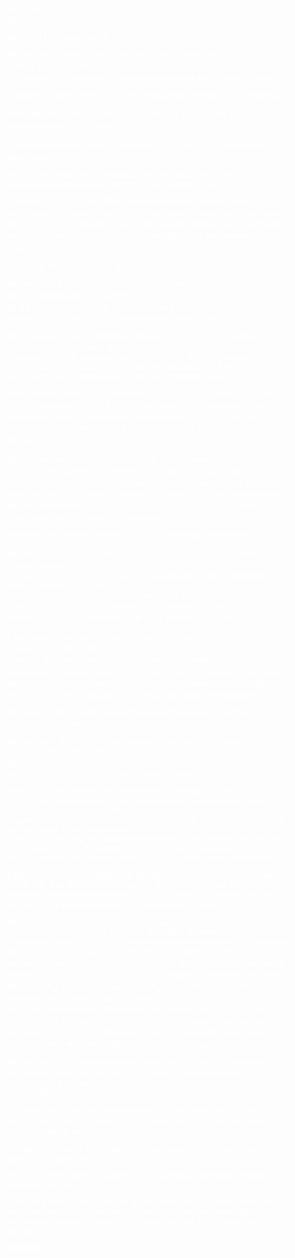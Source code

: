 <font color = "white">  

Jack Beautz  
jpb375  

#MATH 4420 Homework 4

##Exercise 1
Let $\{a_1,...,a_r\}$ be the set of points which cover $a$.  
Let $x\in \{a_1,...,a_r\}$ and $y\in [a,b]$.  
The interval of $L$ is atomic if $y$ can be written as the join of points in $[a,b]$.  

Consider $y_1$ which covers $a$. By semi modularity, we know $x\lor y_1$ covers $y_1$.  

Next consider $y_k$ which covers $y_{k-1}$. Since $x\lor y_{k-1}$ covers $y_{k-1}$, by semimodularity $x\lor y_k$ covers $y_k$.  

Continue inductively until you find that $y_k = y$. Thus $y$ is a join of points which cover $a$.  

Any $y\in [a,b]$ can be constructed in this way because of the semimodularity and lattice structure of the geometric lattic $L$.  


Consider $y_0\in [a,b]$ such that it cannot be constructed in this way. $y_0 > a$ and greater than each $a_i$. Let $z\in L$ be an element outside the interval such that $y_0\land z = a$. By definition, $z\not\in [a,b]$. Consider without loss of generality that $z<a$. Then, $z \land y_0 < a$. This is a contradiction to the assumption that $z\land y_0 = a$.  

Therefore, the interval of the lattice is atomic.  

##Exercise 2
Because $E$ is finite, $(E, F_E)$ is a combinatorical design if   
(i) $F_E$ is closed under intersection  
(ii) $\emptyset$,$E$ and singletons $\{x\}\in F_E$ are contained in $F_E$.  
(iii) $\forall x\in E-G$, $\exists ! H\in F$ such that $H$ covers $G$ and $x\in H$.  

First consider (i). Let $U$ and $W$ be subspaces of $V$. Let $G\in F_E$ and $H\in F_E$ such that they correspond with the intersection of $E$ and $W$ or $U$ respectively.  $H\cap G$ is defined as $\{E\cap U \cap W: U,W\subseteq V\}$. Note that $U\cap W\subseteq V$ because $U\subseteq V$ and $W\subseteq V$. Thus the intersection of flats $H$ and $G$ is a flat $F'$ such that $F'$ corresponds to the intersection of $E$ and $(U\cap W)$.  

Now consider (ii). $\emptyset\in F_E$ is defined as $\{E\cap U: U\subseteq V\}$ where $U\cap E = \emptyset$. $E\in F_E$ is defined as $\{E\cap E: E\subseteq V\}$. Every vector in $E$ is included in the intersection. Finally, define the set of subspaces $U_1,...,U_n$ such that $U_i = span(v_i)$, $\forall v_i\in E$. There exists a flat corresponding to each singleton $v_i$ defined as $\{E\cap U_i: U_i \subseteq V\}$.  

Finally consider (iii). Let $v_k\in E-G$ such that $H$ covers $G$ and $\{v_k\}$. If $H$ covers $G$ and $\{v_k\}$ then $H$ is defined as $\{E\cap ((E-G) \cap \{v_k\}):((E-G) \cap \{v_k\})\subseteq V\}$. Hence, $H$ exists. Suppose $H$ was not unique for each $v_k$. There must also exist $H'$ such that $H'$ covers $E-G$ and $v_k$. The only way to define this flat however is $\{E\cap ((E-G) \cap \{v_k\}):((E-G) \cap \{v_k\})\subseteq V\}$.  Hence, $H' = H$ and therefore the covers of $G$ partition $E-G$.  

Because these criteria are met $(E, F_E)$ is a combinatorical geometry.


##Exercise 3
First prove there exists $m$ and $E = \{v_1,...,v_n\}$ such that $(E,F_E)$ is isomorphic to $([n],F)$ if $|F|\geq n-1$.  
The flats of $([n],F)$ are the empty set, $[n]$, and each of the $n$ singletons. Hence, there are $n+2$ flats.  
Let $f$ be the bijective function which maps flats from $([n],F)\to (E,F_E)$.  
Define $f:\{i\}\to F_i$, $\forall i\in [n]$, where $F_i=\{E\cap span(v_i)\}$. Define $f:[n]\to F_V$ where $F_V=\{E\cap V\}$. And define $f:\emptyset\to F_\emptyset$ where $F_\emptyset = \{E\cap \emptyset\}$.  


Now prove if there exists $m$ and $E = \{v_1,...,v_n\}$ such that $(E,F_E)$ is isomorphic to $([n],F)$ then $|F|\geq n-1$.  
Consider the case where $|F|<n-1$. Then scalar multiplication to $v_i\in F^m$ could result in another vector $v_j\in F^m$ such that $v_j\in span(v_i)$. In this case the function $f$ as described is not a bijection and there is no isomorphism. For $|F|\geq n-1$ and a specific $m$, all vectors are linearly independent in $F^m$.  

Because the flats can be mapped bijectively between geometries, $(E,F_E)$ and $([n],F)$ are isomorphic if $|F|\geq n-1$.  


##Exercise 4
$(X, F-H)$ is a combinatorical geometry if it satisfies  
(i) $F_E$ is closed under intersection  
(ii) $\emptyset$,$E$ and singletons $\{x\}\in F_E$ are contained in $F_E$.  
(iii) $\forall x\in E-G$, $\exists ! K\in F$ such that $K$ covers $G$ and $x\in K$.  

First, (i). $F-H$ is closed under intersection such that for $U,W\in F-H$, $U\cap W\in F-H$. We know that $F$ must be closed under intersection because $(X,F)$ is a combinatorical geometry.  
Suppose there exists $U,W\in F-H$ such that $U\cap W\in H$, then $F-H$ would not be closed under intersection.  
Then $U\cap W$ is one of the maximal elements of $F$ with regard to set inclusion. There exists no $Y\in X$ such that $U\cap W\subset Y$. But, by definition, $U\cap W\subset U$ so it is not a maximal element. Hence, $F-H$ is closed under intersection.  

Next, (ii). $(X,F)$ is a combinatorical geometry. $F-H$ does not contain the empty set, $X$ by definition. If $H$ contains all of the singletons, then the remaining combinatorical geometry is $(X,F_0)$ where $F_0$ contains two flats, the empty set and the maximal set. Therefore (ii) is satisfied.  

Finally, (iii). Suppose $(X,F-H)$ is a combinatorical geometry such that there is no independent set of $(X,F)$ with at least three elements.  
Then every flat with at least three elements has a dependency.
Consider the flat $F = \{X_1,X_2, X_3, ..., X_n\}$. Then without loss of generality there must be a dependency such that $X_1\subseteq X_2\cup X_3$. Because $(X,F-H)$ is a combinatorical geometry, $F_n = \{X_n\} = F - \{X_1,X_2, ..., X_{n-1}\}$ must be covered by the unique flats $F_n \cup \{X_1\}$ and $F_n\cup \{X_2\}$ and $F_n\cup \{X_3\}$. But there is a dependency between these "unique" flats such that $F_n\cup \{X_1\}\subseteq (F_n\cup\{X_2\})\cup (F_n\cup\{X_3\})$. By semimodularity there exists a flat which covers $F_n\cup\{X_2\}$ and $F_n\cup\{X_3\}$. This flat must be $F_3 = F_n\cup(\{X_2,X_3\}$. But we have a contradiction because $F_n\cup \{X_1\}\subseteq F_3$. The elements $X_1,...,X_n$ are atoms so at some point in the geometry this semimodularity contradiction must arise.  

##Exercise 5
Let $\mathcal L$ be a linear space such that $(P, L)$ is the corresponding combinatorical design over the set of points $P$ contained in flats $L\in \mathcal L$ corresponding to lines. Let there be a line through every possible combination of points.  

The empty set is the line with no points in it. The singletons are lines $L_p\in \mathcal L$ which contain only one point $p\in P$. The maximal flat is the line which contains every point $p\in P$.  

The lines are closed under intersection because every combination of points in a unique line.  

Let $Q\subset P$. The covers of $Q$ partition $P-Q$ because every pair of points partitions one line.

Consider points on the same line as dependent on each other. Then, the maximum cardinality of an independent set on the corresponding combinatorical geometry will be 3. Hence, the rank of the combinatorical design is 3.




***THE END***
